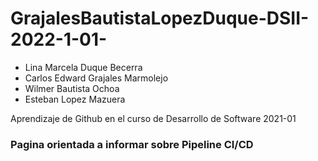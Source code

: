 # GrajalesBautistaLopezDuque-DSII-2022-1-01-

- Lina Marcela Duque Becerra
- Carlos Edward Grajales Marmolejo 
- Wilmer Bautista Ochoa 
- Esteban Lopez Mazuera 


Aprendizaje de Github en el curso de Desarrollo de Software 2021-01

### Pagina orientada a informar sobre Pipeline CI/CD

